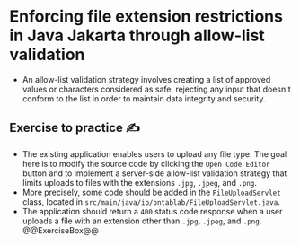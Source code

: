 # Enforcing file extension restrictions in Java Jakarta through allow-list validation

* An allow-list validation strategy involves creating a list of approved values or characters considered as safe, rejecting any input that doesn't conform to the list in order to maintain data integrity and security.

## Exercise to practice :writing_hand:

* The existing application enables users to upload any file type. The goal here is to modify the source code by clicking the `Open Code Editor` button and to implement a server-side allow-list validation strategy that limits uploads to files with the extensions `.jpg`, `.jpeg`, and `.png`.
* More precisely, some code should be added in the `FileUploadServlet` class, located in `src/main/java/io/ontablab/FileUploadServlet.java`.
* The application should return a `400` status code response when a user uploads a file with an extension other than `.jpg`, `.jpeg`, and `.png`.
  @@ExerciseBox@@

